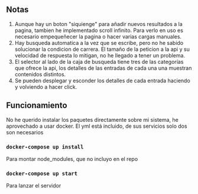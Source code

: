 ## Notas
1. Aunque hay un boton "siquienge" para añadir nuevos resultados a la pagina, tambien he implementado scroll infinito. Para verlo en uso es necesario empequeñecer la pagina o hacer varias cargas manuales.
2. Hay busqueda automatica a la vez que se escribe, pero no he sabido solucionar la condicion de carrera. El tamaño de la peticion a la api y su velocidad de respuesta lo mitigan, no he llegado a tener un problema.
2. El selector al lado de la caja de busqueda tiene tres de las categorías que ofrece la api, los detalles de las entradas de cada una una muestran contenidos distintos.
3. Se pueden desplegar y esconder los detalles de cada entrada haciendo y volviendo a hacer click.

## Funcionamiento
No he querido instalar los paquetes directamente sobre mi sistema, he aprovechado a usar docker. El yml está incluido, de sus servicios solo dos son necesarios

### `docker-compose up install`
Para montar node_modules, que no incluyo en el repo

### `docker-compose up start`
Para lanzar el servidor